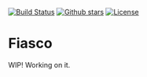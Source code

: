 [![Build Status](https://travis-ci.org/orium/fiasco.svg?branch=master)](https://travis-ci.org/orium/fiasco)
[![Github stars](https://img.shields.io/github/stars/orium/fiasco.svg?logo=github)](https://github.com/orium/fiasco/stargazers)
[![License](https://img.shields.io/badge/license-MPL--2.0-blue.svg)](./LICENSE.md)

# Fiasco

WIP! Working on it.
